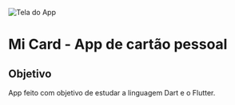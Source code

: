 ![Tela do App]("assets/IMG_20200601_061025.jpg")

# Mi Card - App de cartão pessoal

## Objetivo

App feito com objetivo de estudar a linguagem Dart e o Flutter.




